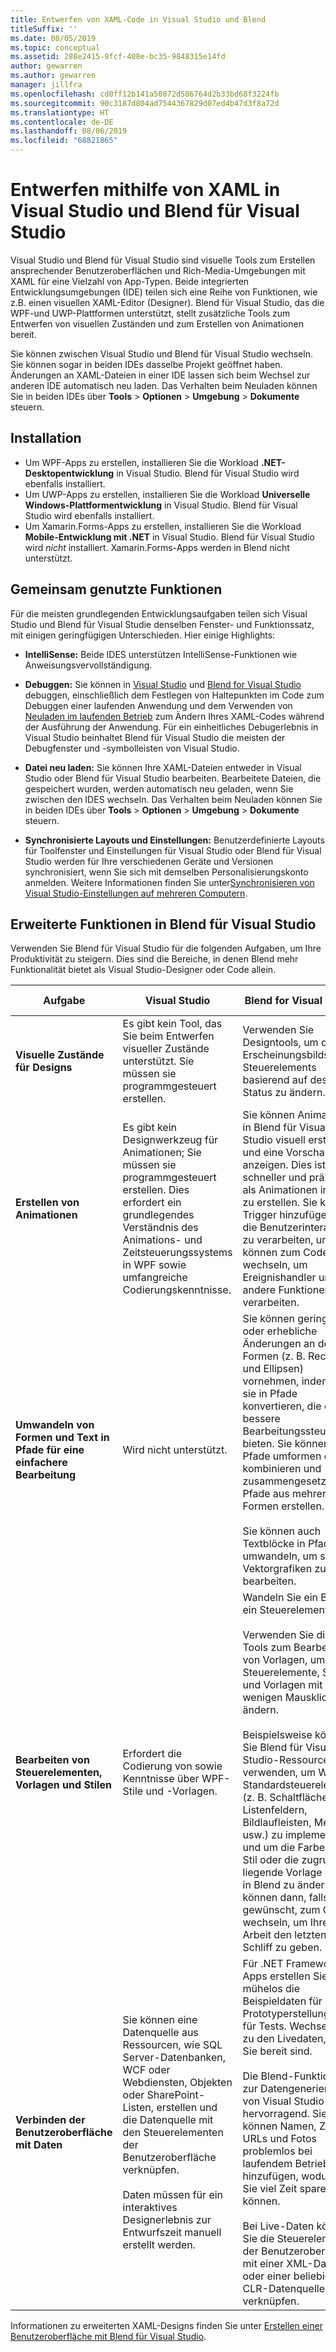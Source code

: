 ```yaml
---
title: Entwerfen von XAML-Code in Visual Studio und Blend
titleSuffix: ''
ms.date: 08/05/2019
ms.topic: conceptual
ms.assetid: 288e2415-9fcf-408e-bc35-9848315e14fd
author: gewarren
ms.author: gewarren
manager: jillfra
ms.openlocfilehash: cd0ff12b141a50872d586764d2b33bd68f3224fb
ms.sourcegitcommit: 90c3187d804ad7544367829d07ed4b47d3f8a72d
ms.translationtype: HT
ms.contentlocale: de-DE
ms.lasthandoff: 08/06/2019
ms.locfileid: "68821865"
---
```

# <a name="design-xaml-in-visual-studio-and-blend-for-visual-studio"></a>Entwerfen mithilfe von XAML in Visual Studio und Blend für Visual Studio

Visual Studio und Blend für Visual Studio sind visuelle Tools zum Erstellen ansprechender Benutzeroberflächen und Rich-Media-Umgebungen mit XAML für eine Vielzahl von App-Typen. Beide integrierten Entwicklungsumgebungen (IDE) teilen sich eine Reihe von Funktionen, wie z.B. einen visuellen XAML-Editor (Designer). Blend für Visual Studio, das die WPF-und UWP-Plattformen unterstützt, stellt zusätzliche Tools zum Entwerfen von visuellen Zuständen und zum Erstellen von Animationen bereit.

Sie können zwischen Visual Studio und Blend für Visual Studio wechseln. Sie können sogar in beiden IDEs dasselbe Projekt geöffnet haben. Änderungen an XAML-Dateien in einer IDE lassen sich beim Wechsel zur anderen IDE automatisch neu laden. Das Verhalten beim Neuladen können Sie in beiden IDEs über **Tools** > **Optionen** > **Umgebung** > **Dokumente** steuern.

## <a name="installation"></a>Installation

- Um WPF-Apps zu erstellen, installieren Sie die Workload **.NET-Desktopentwicklung** in Visual Studio. Blend für Visual Studio wird ebenfalls installiert.
- Um UWP-Apps zu erstellen, installieren Sie die Workload **Universelle Windows-Plattformentwicklung** in Visual Studio. Blend für Visual Studio wird ebenfalls installiert.
- Um Xamarin.Forms-Apps zu erstellen, installieren Sie die Workload **Mobile-Entwicklung mit .NET** in Visual Studio. Blend für Visual Studio wird *nicht* installiert. Xamarin.Forms-Apps werden in Blend nicht unterstützt.

## <a name="shared-capabilities"></a>Gemeinsam genutzte Funktionen

Für die meisten grundlegenden Entwicklungsaufgaben teilen sich Visual Studio und Blend für Visual Studie denselben Fenster- und Funktionssatz, mit einigen geringfügigen Unterschieden. Hier einige Highlights:

- **IntelliSense:** Beide IDES unterstützen IntelliSense-Funktionen wie Anweisungsvervollständigung.

- **Debuggen:** Sie können in [Visual Studio](../debugger/inspect-xaml-properties-while-debugging.md) und [Blend for Visual Studio](../debugger/debug-xaml-in-blend.md) debuggen, einschließlich dem Festlegen von Haltepunkten im Code zum Debuggen einer laufenden Anwendung und dem Verwenden von [Neuladen im laufenden Betrieb](../debugger/xaml-hot-reload.md) zum Ändern Ihres XAML-Codes während der Ausführung der Anwendung. Für ein einheitliches Debugerlebnis in Visual Studio beinhaltet Blend für Visual Studio die meisten der Debugfenster und -symbolleisten von Visual Studio.

- **Datei neu laden:** Sie können Ihre XAML-Dateien entweder in Visual Studio oder Blend für Visual Studio bearbeiten. Bearbeitete Dateien, die gespeichert wurden, werden automatisch neu geladen, wenn Sie zwischen den IDES wechseln. Das Verhalten beim Neuladen können Sie in beiden IDEs über **Tools** > **Optionen** > **Umgebung** > **Dokumente** steuern.

- **Synchronisierte Layouts und Einstellungen:** Benutzerdefinierte Layouts für Toolfenster und Einstellungen für Visual Studio oder Blend für Visual Studio werden für Ihre verschiedenen Geräte und Versionen synchronisiert, wenn Sie sich mit demselben Personalisierungskonto anmelden. Weitere Informationen finden Sie unter[Synchronisieren von Visual Studio-Einstellungen auf mehreren Computern](../ide/synchronized-settings-in-visual-studio.md).

## <a name="advanced-capabilities-in-blend-for-visual-studio"></a>Erweiterte Funktionen in Blend für Visual Studio

Verwenden Sie Blend für Visual Studio für die folgenden Aufgaben, um Ihre Produktivität zu steigern. Dies sind die Bereiche, in denen Blend mehr Funktionalität bietet als Visual Studio-Designer oder Code allein.

| Aufgabe | Visual Studio | Blend for Visual Studio | Weitere Informationen |
| - | - | - | - |
| **Visuelle Zustände für Designs** | Es gibt kein Tool, das Sie beim Entwerfen visueller Zustände unterstützt. Sie müssen sie programmgesteuert erstellen. | Verwenden Sie Designtools, um das Erscheinungsbilds eines Steuerelements basierend auf dessen Status zu ändern. | [Visuelle Zustände](modify-the-style-of-objects-in-blend.md#visual-states) |
| **Erstellen von Animationen** |Es gibt kein Designwerkzeug für Animationen; Sie müssen sie programmgesteuert erstellen. Dies erfordert ein grundlegendes Verständnis des Animations- und Zeitsteuerungssystems in WPF sowie umfangreiche Codierungskenntnisse.|Sie können Animationen in Blend für Visual Studio visuell erstellen und eine Vorschau anzeigen. Dies ist schneller und präziser, als Animationen in Code zu erstellen. Sie können Trigger hinzufügen, um die Benutzerinteraktion zu verarbeiten, und Sie können zum Code wechseln, um Ereignishandler und andere Funktionen zu verarbeiten.|[Animate objects (Animieren von Objekten)](../designers/animate-objects-in-xaml-designer.md)|
|**Umwandeln von Formen und Text in Pfade für eine einfachere Bearbeitung**|Wird nicht unterstützt.|Sie können geringfügige oder erhebliche Änderungen an den Formen (z. B. Rechtecke und Ellipsen) vornehmen, indem Sie sie in Pfade konvertieren, die eine bessere Bearbeitungssteuerung bieten. Sie können Pfade umformen oder kombinieren und zusammengesetzte Pfade aus mehreren Formen erstellen.<br /><br />Sie können auch Textblöcke in Pfade umwandeln, um sie als Vektorgrafiken zu bearbeiten.|[Zeichnen von Formen und Pfaden](../designers/draw-shapes-and-paths.md)|
|**Bearbeiten von Steuerelementen, Vorlagen und Stilen**|Erfordert die Codierung von sowie Kenntnisse über WPF-Stile und -Vorlagen.|Wandeln Sie ein Bild in ein Steuerelement um.<br /><br />Verwenden Sie die Tools zum Bearbeiten von Vorlagen, um Steuerelemente, Stile und Vorlagen mit nur wenigen Mausklicks zu ändern.<br /><br />Beispielsweise können Sie Blend für Visual Studio-Ressourcen verwenden, um WPF-Standardsteuerelemente (z. B. Schaltflächen, Listenfeldern, Bildlaufleisten, Menüs usw.) zu implementieren und um die Farbe, den Stil oder die zugrunde liegende Vorlage direkt in Blend zu ändern. Sie können dann, falls gewünscht, zum Code wechseln, um Ihrer Arbeit den letzten Schliff zu geben.|[Modify the style of objects (Ändern des Stils von Objekten)](../designers/modify-the-style-of-objects-in-blend.md)|
|**Verbinden der Benutzeroberfläche mit Daten**|Sie können eine Datenquelle aus Ressourcen, wie SQL Server-Datenbanken, WCF oder Webdiensten, Objekten oder SharePoint-Listen, erstellen und die Datenquelle mit den Steuerelementen der Benutzeroberfläche verknüpfen.<br /><br />Daten müssen für ein interaktives Designerlebnis zur Entwurfszeit manuell erstellt werden.|Für .NET Framework-Apps erstellen Sie mühelos die Beispieldaten für die Prototyperstellung und für Tests. Wechseln Sie zu den Livedaten, wenn Sie bereit sind.<br /><br />Die Blend-Funktionen zur Datengenerierung von Visual Studio sind hervorragend. Sie können Namen, Zahlen, URLs und Fotos problemlos bei laufendem Betrieb hinzufügen, wodurch Sie viel Zeit sparen können.<br /><br />Bei Live-Daten können Sie die Steuerelemente der Benutzeroberfläche mit einer XML-Datei oder einer beliebigen CLR-Datenquelle verknüpfen.|[Display data (Anzeigen von Daten)](../designers/display-data-in-blend.md)|

Informationen zu erweiterten XAML-Designs finden Sie unter [Erstellen einer Benutzeroberfläche mit Blend für Visual Studio](../designers/creating-a-ui-by-using-blend-for-visual-studio.md).
